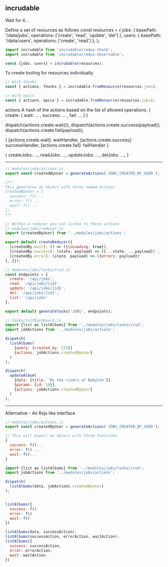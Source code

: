 incrudable
----

Wait for it...

Define a set of resources as follows
const resources = {
  jobs: {
    basePath: '/data/jobs',
    operations: ['create', 'read', 'update', 'del']
  },
  users: {
    basePath: '/data/users',
    operations: ['create', 'read']
  },
};

```js
import incrudable from 'incrudable/redux-thunk';
import incrudable from 'incrudable/redux-observable';
```

```js
const {jobs, users} = incrudable(resources);
```

To create tooling for resources individually
```js
// With thunks
const { actions, thunks } = incrudable.fromResource(resources.jobs);

// With epics
const { actions, epics } = incrudable.fromResource(resources.jobs);
```

actions
A hash of the actions based on the list of allowed operations.
{
  create: {
    wait: ... , success: ... , fail: ...
  }
}

dispatch(actions.create.wait());
dispatch(actions.create.success(payload));
dispatch(actions.create.fail(payload));

{
  [actions.create.wait]: waitHandler,
  [actions.create.success]: successHandler,
  [actions.create.fail]: failHandler
}

{
  createJobs: ...,
  readJobs: ...,
  updateJobs: ...,
  delJobs: ...,
}

-----
```js
// modules/jobs/actions.js
export const createdByUser = generateActions('JOBS_CREATED_BY_USER');

/**
This generates an object with three named actions
createdByUser = {
  success: f()...
  error: f() ...
  wait: f()...
};
**/

// Within a reducer you can listen to these actions
// modules/jobs/reducer.js
import {createdByUser} from '../modules/jobs/actions';

export default createReducer({
  [createdBy.wait]: () => ({isLoading: true}),
  [createdBy.success]: (state, payload) => ({...state, ...payload}) ,
  [createdBy.error]: (state, payload) => ({errors: payload})
}, {});

// modules/jobs/tasks/crud.js
const endpoints = {
  create: '/api/jobs',
  read: '/api/jobs/{id}'
  update: '/api/jobs/{id}',
  del: '/api/jobs/{id}',
  list: '/api/jobs'
};

export default generateTasks('JOBS', endpoints);

// tasks/initDashboard.js
import {list as listAlbums} from '../modules/jobs/tasks/crud';
import jobActions from '../modules/jobs/actions';

dispatch(
  listAlbums(
    {query: {created_by: 122}}
    {actions: jobActions.createdByUser}
  )
);

dispatch(
  updateAlbum(
    {data: {title: 'By the rivers of Babylon'}}
    {params: {id: 10}},
    {actions: jobActions.createdByUser}
  )
);
```


----

Alternative - An Rxjs like interface


```js
// modules/jobs/actions.js
export const createdByUser = generateActions('JOBS_CREATED_BY_USER');

// This will export an object with three functions
{
  success: f()...
  error: f() ...
  wait: f()...
}

import {list as listAlbums} from '../modules/jobs/tasks/crud';
import jobActions from '../modules/jobs/actions';

dispatch(
  listAlbums(data, jobActions.createdByUser)
);


listAlbums({
  success: f()
  error: f()
  wait: f()
})

listAlbums(data, successAction);
listAlbums(successAction, errorAction, waitAction);
listAlbums({
  success: successAction,
  error: errorAction,
  wait: waitAction
})

```